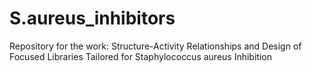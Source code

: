 # S.aureus_inhibitors
Repository for the work: Structure-Activity Relationships and Design of Focused Libraries Tailored for Staphylococcus aureus Inhibition  
